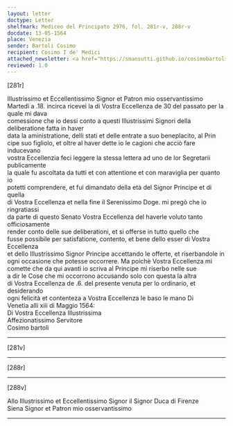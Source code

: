 ```yaml
---
layout: letter
doctype: Letter
shelfmark: Mediceo del Principato 2976, fol. 281r-v, 288r-v
docdate: 13-05-1564
place: Venezia
sender: Bartoli Cosimo
recipient: Cosimo I de' Medici
attached_newsletter: <a href="https://smansutti.github.io/cosimobartoli/texts/2976_114/">2976_114</a>
reviewed: 1.0
---
```


[281r]  
  
  
Illustrissimo et Eccellentissimo Signor et Patron mio osservantissimo  
Martedì a .18. incirca ricevei la di Vostra Eccellenza de 30 del passato per la quale mi dava  
comessione che io dessi conto a questi Illustrissimi Signori della deliberatione fatta in haver  
data la aministratione, delli stati et delle entrate a suo beneplacito, al Prin  
cipe suo figliolo, et oltre al haver dette io le cagioni che acciò fare inducevano  
vostra Eccellenzia feci leggere la stessa lettera ad uno de lor Segretarii publicamente  
la quale fu ascoltata da tutti et con attentione et con maraviglia per quanto io  
potetti comprendere, et fui dimandato della età del Signor Principe et di quella  
di Vostra Eccellenza et nella fine il Serenissimo Doge. mi pregò che io ringratiassi  
da parte di questo Senato Vostra Eccellenza del haverle voluto tanto officiosamente  
render conto delle sue deliberationi, et si offerse in tutto quello che  
fusse possibile per satisfatione, contento, et bene dello esser di Vostra Eccellenza  
et dello Illustrissimo Signor Principe accettando le offerte, et riserbandole in  
ogni occasione che potesse occorrere. Ma poichè Vostra Eccellenza mi  
comette che da qui avanti io scriva al Principe mi riserbo nelle sue  
a dir le Cose che mi occorrono accusando solo con questa la altra  
di Vostra Eccellenza de .6. del presente venuta per lo ordinario, et desiderando  
ogni felicità et contenteza a Vostra Eccellenza le baso le mano Di  
Venetia alli xiii di Maggio 1564:  
Di Vostra Eccellenza Illustrissima  
Affezionatissimo Servitore  
Cosimo bartoli  
  
---  

[281v]  
  
  
  
---  

[288r]  
  
  
  
---  

[288v]  
  
  
Allo Illustrissimo et Eccellentissimo Signor il Signor Duca di Firenze  
Siena Signor et Patron mio osservantissimo  
  
---  

